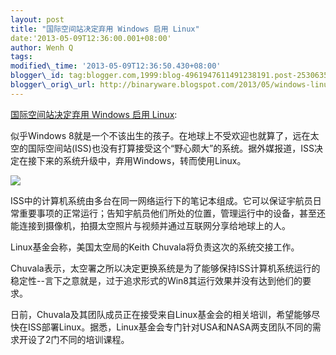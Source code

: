 ```yaml
--- 
layout: post 
title: "国际空间站决定弃用 Windows 启用 Linux" 
date:'2013-05-09T12:36:00.001+08:00' 
author: Wenh Q
tags:
modified\_time: '2013-05-09T12:36:50.430+08:00' 
blogger\_id: tag:blogger.com,1999:blog-4961947611491238191.post-253063547380869610
blogger\_orig\_url: http://binaryware.blogspot.com/2013/05/windows-linux.html
---
```

[国际空间站决定弃用 Windows 启用
Linux](http://www.oschina.net/news/40351/iss-turn-to-linux):

似乎Windows
8就是一个不该出生的孩子。在地球上不受欢迎也就算了，远在太空的国际空间站(ISS)也没有打算接受这个“野心颇大”的系统。据外媒报道，ISS决定在接下来的系统升级中，弃用Windows，转而使用Linux。

![](http://static.oschina.net/uploads/space/2013/0509/075930_lrQX_12.jpg)

ISS中的计算机系统由多台在同一网络运行下的笔记本组成。它可以保证宇航员日常重要事项的正常运行；告知宇航员他们所处的位置，管理运行中的设备，甚至还能连接到摄像机，拍摄太空照片与视频并通过互联网分享给地球上的人。

Linux基金会称，美国太空局的Keith Chuvala将负责这次的系统交接工作。

Chuvala表示，太空署之所以决定更换系统是为了能够保持ISS计算机系统运行的稳定性--言下之意就是，过于追求形式的Win8其运行效果并没有达到他们的要求。

日前，Chuvala及其团队成员正在接受来自Linux基金会的相关培训，希望能够尽快在ISS部署Linux。据悉，Linux基金会专门针对USA和NASA两支团队不同的需求开设了2门不同的培训课程。
